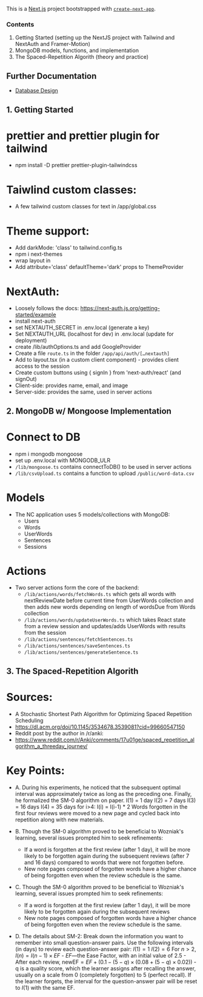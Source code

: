 This is a [Next.js](https://nextjs.org) project bootstrapped with
[`create-next-app`](https://nextjs.org/docs/app/api-reference/cli/create-next-app).

### Contents

1. Getting Started (setting up the NextJS project with Tailwind and NextAuth and
   Framer-Motion)
2. MongoDB models, functions, and implementation
3. The Spaced-Repetition Algorith (theory and practice)

## Further Documentation

- [Database Design](./docs/database-design.md)

## 1. Getting Started

# prettier and prettier plugin for tailwind

- npm install -D prettier prettier-plugin-tailwindcss

# Taiwlind custom classes:

- A few tailwind custom classes for text in /app/global.css

# Theme support:

- Add darkMode: 'class' to tailwind.config.ts
- npm i next-themes
- wrap layout in <ThemeProvider>
- Add attribute='class' defaultTheme='dark' props to ThemeProvider

# NextAuth:

- Loosely follows the docs: https://next-auth.js.org/getting-started/example
- install next-auth
- set NEXTAUTH_SECRET in .env.local (generate a key)
- Set NEXTAUTH_URL (localhost for dev) in .env.local (update for deployment)
- create /lib/authOptions.ts and add GoogleProvider
- Create a file `route.ts` in the folder `/app/api/auth/[…nextauth]`
- Add <SessionProvider> to layout.tsx (in a custom client component) - provides
  client access to the session
- Create custom buttons using { signIn } from 'next-auth/react' (and signOut)
- Client-side: <UseSession> provides name, email, and image
- Server-side: <UseServerSession> provides the same, used in server actions

## 2. MongoDB w/ Mongoose Implementation

# Connect to DB

- npm i mongodb mongoose
- set up .env.local with MONGODB_ULR
- `/lib/mongoose.ts` contains connectToDB() to be used in server actions
- `/lib/csvUpload.ts` contains a function to upload `/public/word-data.csv`

# Models
- The NC application uses 5 models/collections with MongoDB:
  - Users
  - Words
  - UserWords
  - Sentences
  - Sessions

# Actions
- Two server actions form the core of the backend:
  - `/lib/actions/words/fetchWords.ts` which gets all words with nextReviewDate before current time from UserWords collection and then adds new words depending on length of wordsDue from Words collection
  - `/lib/actions/words/updateUserWords.ts` which takes React state from a review session and updates/adds UserWords with results from the session
  - `/lib/actions/sentences/fetchSentences.ts`
  - `/lib/actions/sentences/saveSentences.ts`
  - `/lib/actions/sentences/generateSentence.ts`

## 3. The Spaced-Repetition Algorith

# Sources:

- A Stochastic Shortest Path Algorithm for Optimizing Spaced Repetition
  Scheduling
- https://dl.acm.org/doi/10.1145/3534678.3539081?cid=99660547150
- Reddit post by the author in /r/anki:
- https://www.reddit.com/r/Anki/comments/17u01ge/spaced_repetition_algorithm_a_threeday_journey/

# Key Points:

- A. During his experiments, he noticed that the subsequent optimal interval was
  approximately twice as long as the preceding one. Finally, he formalized the
  SM-0 algorithm on paper. I(1) = 1 day I(2) = 7 days I(3) = 16 days I(4) = 35
  days for i>4: I(i) = I(i-1) \* 2 Words forgotten in the first four reviews
  were moved to a new page and cycled back into repetition along with new
  materials.

- B. Though the SM-0 algorithm proved to be beneficial to Wozniak's learning,
  several issues prompted him to seek refinements:

  - If a word is forgotten at the first review (after 1 day), it will be more
    likely to be forgotten again during the subsequent reviews (after 7 and 16
    days) compared to words that were not forgotten before.
  - New note pages composed of forgotten words have a higher chance of being
    forgotten even when the review schedule is the same.

- C. Though the SM-0 algorithm proved to be beneficial to Wozniak's learning,
  several issues prompted him to seek refinements:

  - If a word is forgotten at the first review (after 1 day), it will be more
    likely to be forgotten again during the subsequent reviews
  - New note pages composed of forgotten words have a higher chance of being
    forgotten even when the review schedule is the same.

- D. The details about SM-2: Break down the information you want to remember
  into small question-answer pairs. Use the following intervals (in days) to
  review each question-answer pair: $I(1) = 1$ $I(2) = 6$ For $n > 2$,
  $I(n) = I(n-1) \times EF$ - $EF$—the Ease Factor, with an initial value of
  2.5 - After each review,
  $\text{newEF} = EF + (0.1 - (5-q) \times (0.08 + (5-q) \times 0.02))$ - q is a
  quality score, which the learner assigns after recalling the answer, usually
  on a scale from 0 (completely forgotten) to 5 (perfect recall). If the learner
  forgets, the interval for the question-answer pair will be reset to $I(1)$
  with the same EF.
